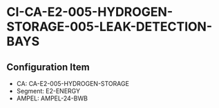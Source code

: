 # CI-CA-E2-005-HYDROGEN-STORAGE-005-LEAK-DETECTION-BAYS

## Configuration Item
- CA: CA-E2-005-HYDROGEN-STORAGE
- Segment: E2-ENERGY
- AMPEL: AMPEL-24-BWB
